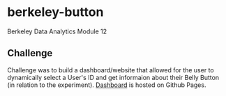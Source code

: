 # berkeley-button
Berkeley Data Analytics Module 12

## Challenge

Challenge was to build a dashboard/website that allowed for the user to dynamically select a User's ID and get informaion about their Belly Button (in relation to the experiment). [Dashboard](https://csparkma.github.io/berkeley-button/Challenge/) is hosted on Github Pages. 
